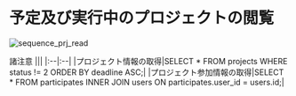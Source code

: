 # 予定及び実行中のプロジェクトの閲覧

![sequence_prj_read](https://user-images.githubusercontent.com/63034711/88255487-70cfb080-ccf3-11ea-936f-bee7e9abf840.png)

諸注意
|||
|:--|:--|
|プロジェクト情報の取得|SELECT * FROM projects WHERE status != 2 ORDER BY deadline ASC;|
|プロジェクト参加情報の取得|SELECT * FROM participates INNER JOIN users ON participates.user_id = users.id;|
